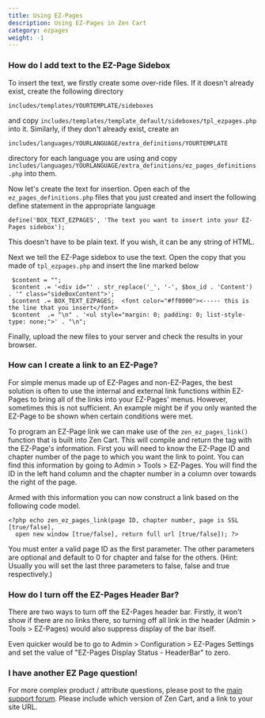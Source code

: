 ```yaml
---
title: Using EZ-Pages 
description: Using EZ-Pages in Zen Cart 
category: ezpages
weight: -1
---
```


### How do I add text to the EZ-Page Sidebox
To insert the text, we firstly create some over-ride files. If it doesn't already exist, create the following directory  

`includes/templates/YOURTEMPLATE/sideboxes  `

and copy `includes/templates/template_default/sideboxes/tpl_ezpages.php`  
into it. Similarly, if they don't already exist, create an  

`includes/languages/YOURLANGUAGE/extra_definitions/YOURTEMPLATE ` 

directory for each language you are using and copy 
`includes/languages/YOURLANGUAGE/extra_definitions/ez_pages_definitions.php`
 into them.  

Now let's create the text for insertion. Open each of the `ez_pages_definitions.php` files that you just created and insert the following define statement in the appropriate language  

`define('BOX_TEXT_EZPAGES', 'The text you want to insert into your EZ-Pages sidebox');`

This doesn't have to be plain text. If you wish, it can be any string of HTML.  

Next we tell the EZ-Page sidebox to use the text. Open the copy that you made of `tpl_ezpages.php` and insert the line marked below

```
 $content = "";  
 $content .= '<div id="' . str_replace('_', '-', $box_id . 'Content') . '" class="sideBoxContent">';  
 $content .= BOX_TEXT_EZPAGES;  <font color="#ff0000"><----- this is the line that you insert</font>  
 $content  .= "\n" . '<ul style="margin: 0; padding: 0; list-style-type: none;">' . "\n";
```

Finally, upload the new files to your server and check the results in your browser.

### How can I create a link to an EZ-Page? 
For simple menus made up of EZ-Pages and non-EZ-Pages, the best solution is often to use the internal and external link functions within EZ-Pages to bring all of the links into your EZ-Pages' menus. However, sometimes this is not sufficient. An example might be if you only wanted the EZ-Page to be shown when certain conditions were met.

To program an EZ-Page link we can make use of the `zen_ez_pages_link()` function that is built into Zen Cart. This will compile and return the <a> tag with the EZ-Page's information. First you will need to know the EZ-Page ID and chapter number of the page to which you want the link to point. You can find this information by going to Admin > Tools > EZ-Pages. You will find the ID in the left hand column and the chapter number in a column over towards the right of the page.

Armed with this information you can now construct a link based on the following code model.

```
<?php echo zen_ez_pages_link(page ID, chapter number, page is SSL [true/false], 
  open new window [true/false], return full url [true/false]); ?>
```

You must enter a valid page ID as the first parameter. The other parameters are optional and default to 0 for chapter and false for the others. (Hint: Usually you will set the last three parameters to false, false and true respectively.)

### How do I turn off the EZ-Pages Header Bar?

There are two ways to turn off the EZ-Pages header bar. Firstly, it won't show if there are no links there, so turning off all link in the header (Admin > Tools > EZ-Pages) would also suppress display of the bar itself.

Even quicker would be to go to Admin > Configuration > EZ-Pages Settings and set the value of "EZ-Pages Display Status - HeaderBar" to zero.


<!-- please keep this at the end --> 
### I have another EZ Page question! 
For more complex product / attribute questions, please post to the 
[main support forum](https://www.zen-cart.com/forum.php).
Please include which version of Zen Cart, and a link to your site URL.
